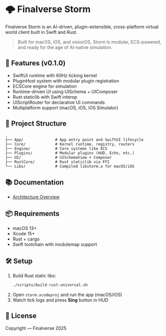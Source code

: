 

# 🌩️ Finalverse Storm

Finalverse Storm is an AI-driven, plugin-extensible, cross-platform virtual world client built in Swift and Rust.

> Built for macOS, iOS, and visionOS, Storm is modular, ECS-powered, and ready for the age of AI-native simulation.

## 🚀 Features (v0.1.0)
- SwiftUI runtime with 60Hz ticking kernel
- PluginHost system with modular plugin registration
- ECSCore engine for simulation
- Runtime-driven UI using UISchema + UIComposer
- Rust staticlib with Swift interop
- UIScriptRouter for declarative UI commands
- Multiplatform support (macOS, iOS, iOS Simulator)

## 📁 Project Structure
```
.
├── App/              # App entry point and SwiftUI lifecycle
├── Core/             # Kernel runtime, registry, routers
├── Engine/           # Core systems like ECS
├── Plugins/          # Modular plugins (HUD, Echo, etc.)
├── UI/               # UISchemaView + Composer
├── RustCore/         # Rust staticlib via FFI
└── Libs/             # Compiled libstorm.a for macOS/iOS
```

## 📚 Documentation
- [Architecture Overview](docs/ARCHITECTURE.md)

## 📦 Requirements
- macOS 13+
- Xcode 15+
- Rust + cargo
- Swift toolchain with modulemap support

## 🛠️ Setup
1. Build Rust static libs:
   ```bash
   ./scripts/build-rust-universal.sh
   ```
2. Open `storm.xcodeproj` and run the app (macOS/iOS)
3. Watch tick logs and press **Sing** button in HUD

## 📜 License
Copyright — Finalverse 2025